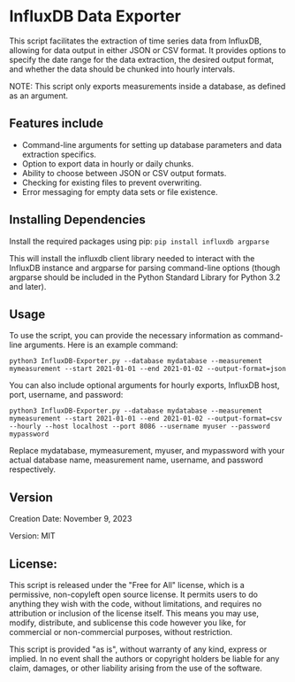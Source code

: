 # InfluxDB Data Exporter

This script facilitates the extraction of time series data from InfluxDB, allowing for data output in either JSON or CSV format. It provides options to specify the date range for the data extraction, the desired output format, and whether the data should be chunked into hourly intervals.

NOTE: This script only exports measurements inside a database, as defined as an argument.

## Features include
- Command-line arguments for setting up database parameters and data extraction specifics.
- Option to export data in hourly or daily chunks.
- Ability to choose between JSON or CSV output formats.
- Checking for existing files to prevent overwriting.
- Error messaging for empty data sets or file existence.

## Installing Dependencies
Install the required packages using pip:
```pip install influxdb argparse```

This will install the influxdb client library needed to interact with the InfluxDB instance and argparse for parsing command-line options (though argparse should be included in the Python Standard Library for Python 3.2 and later).

## Usage
To use the script, you can provide the necessary information as command-line arguments. Here is an example command:

```python3 InfluxDB-Exporter.py --database mydatabase --measurement mymeasurement --start 2021-01-01 --end 2021-01-02 --output-format=json```

You can also include optional arguments for hourly exports, InfluxDB host, port, username, and password:

```python3 InfluxDB-Exporter.py --database mydatabase --measurement mymeasurement --start 2021-01-01 --end 2021-01-02 --output-format=csv --hourly --host localhost --port 8086 --username myuser --password mypassword```

Replace mydatabase, mymeasurement, myuser, and mypassword with your actual database name, measurement name, username, and password respectively.

## Version
Creation Date: November 9, 2023

Version: MIT

## License:
This script is released under the "Free for All" license, which is a permissive, non-copyleft open source license. It permits users to do anything they wish with the code, without limitations, and requires no attribution or inclusion of the license itself. This means you may use, modify, distribute, and sublicense this code however you like, for commercial or non-commercial purposes, without restriction.

This script is provided "as is", without warranty of any kind, express or implied. In no event shall the authors or copyright holders be liable for any claim, damages, or other liability arising from the use of the software.
